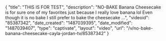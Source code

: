{
    "title": "THIS IS FOR TEST",
    "description": "NO-BAKE Banana Cheesecake is for sure one of my favorites just because I really love banana lol Even though it is no bake I still prefer to bake the cheesecake ...",
    "videoid": "85387342",
    "date_created": "1487039395",
    "date_modified": "1487039407",
    "type": "captivate",
    "layout": "video",
    "url": "\/v\/no-bake-banana-cheesecake-cayla-jordan-tv\/85387342"
}